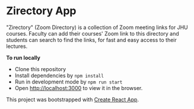 # Zirectory App

"Zirectory" (Zoom Directory) is a collection of Zoom meeting links for JHU courses. Faculty can add their courses' Zoom link to this directory and students can search to find the links, for fast and easy access to their lectures. 

**To run locally**
* Clone this repository
* Install dependencies by `npm install`
* Run in development mode by `npm run start`
* Open [http://localhost:3000](http://localhost:3000) to view it in the browser.

This project was bootstrapped with [Create React App](https://github.com/facebook/create-react-app).